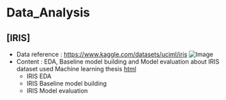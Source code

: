 # Data_Analysis

## [IRIS]
 * Data reference : https://www.kaggle.com/datasets/uciml/iris
 ![Image](https://storage.googleapis.com/kaggle-datasets-images/19/19/default-backgrounds/dataset-cover.jpg)
 * Content : EDA, Baseline model building and Model evaluation about IRIS dataset used Machine learning thesis [html](https://chanbyeol01.github.io/Data_Analysis/IRIS_BASIC01.html)
   * IRIS EDA
   * IRIS Baseline model building
   * IRIS Model evaluation
